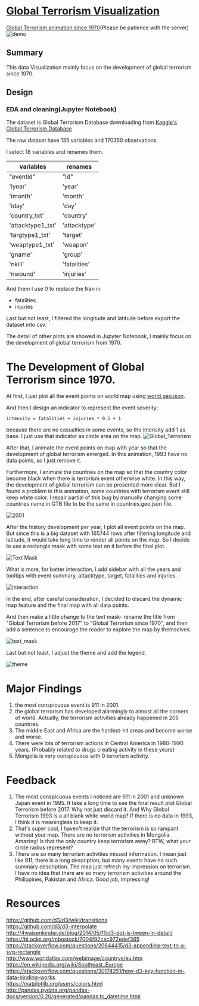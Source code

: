 # [Global Terrorism Visualization](http://blog.zedyeung.com/2017/10/26/Global-Terrorism-since-1970/)
[Global Terrorism animation since 1970](http://35.203.139.90:8080)(Please be patience with the server)
![demo](./plot/final.png)

## Summary
This data Visualization mainly focus on the development of global terrorism since 1970.


## Design

### EDA and cleaning(Jupyter Notebook)
The dataset is Global Terrorism Database downloading from [Kaggle's Global Terrorism Database](https://www.kaggle.com/START-UMD/gtd)

The raw dataset have 135 variables and 170350 observations.

I select 18 variables and renames them.

variables | renames
---- | -----
"eventid" | "id"
'iyear' |'year'
'imonth' |'month'
'iday' |'day'
'country_txt' |'country'
'attacktype1_txt' |'attacktype'
'targtype1_txt' |'target'
'weaptype1_txt' |'weapon'
'gname' | 'group'
'nkill' |'fatalities'
'nwound' |'injuries'

And them I use 0 to replace the Nan in
 * fatalities
 * injuries

Last but not least, I filtered the longitude and latitude before export the dataset into csv.

The detail of other plots are showed in Jupyter Notebook, I mainly focus on the development of global terrorism from 1970.

# The Development of Global Terrorism since 1970.

At first, I just plot all the event points on world map using [world.geo.json](https://github.com/johan/world.geo.json).

And then I design an indicator to represent the event severity:  
```
intensity = fatalities + injuries * 0.5 + 1  
```
because there are no casualties in some events, so the intensity add 1 as base. I just use that indicator as circle area on the map.
![Global_Terrorism](./plot/Global_Terrorism.png)

After that, I animate the event points on map with year so that the development of global terrorism emerged. In this animation, 1993 have no data points, so I just remove it.

Furthermore, I animate the countries on the map so that the country color become black when there is terrorism event otherwise white. In this way, the  development of global terrorism can be presented more clear. But I found a problem in this animation, some countries with terrorism event still keep white color. I repair partial of this bug by manually changing some countries name in GTB file to be the same in countries.geo.json file.

![2001](./plot/global_terrorism2001.png)

After the history development per year, I plot all event points on the map. But since this is a big dataset with 165744 rows after filtering longitude and latitude, it would take long time to render all points on the map. So I decide to use a rectangle mask with some text on it before the final plot.

![Text Mask](./plot/text_mask.png)

What is more, for better interaction, I add sidebar with all the years and tooltips with event summary, attacktype, target, fatalities and injuries.

![interaction](./plot/interaction.png)

In the end, after careful consideration, I decided to discard the dynamic map feature and the final map with all data points.

And then make a little change to the text mask- rename the title from "Global Terrorism before 2017" to "Global Terrorism since 1970", and then add a sentence to encourage the reader to explore the map by themselves.

![text_mask](./plot/text_mask2.png)

Last but not least, I adjust the theme and add the legend.

![theme](./plot/orange_theme.png)

# Major Findings

 1. the most conspicuous event is 911 in 2001.
 2. the global terrorism has developed alarmingly to almost all the corners of world. Actually, the terrorism activities already happened in 205 countries.
 3. The middle East and Africa are the hardest-hit areas and become worse and worse.
 4. There were lots of terrorism actions in Central America in 1980-1990 years. (Probably related to drugs creating activity in these years)
 5. Mongolia is very conspicuous with 0 terrorism activity.

# Feedback
1. The most conspicuous events I noticed are 911 in 2001 and unknown Japan event in 1995. It take a long time to see the final result plot Global Terrorism before 2017. Why not just discard it. And Why Global Terrorism 1993 is a all blank white world map? If there is no data in 1993, I think it is meaningless to keep it.
2. That's super cool, I haven't realize that the terrorism is so rampant without your map. There are no terrorism activities in Mongolia. Amazing! Is that the only country keep terrorism away? BTW, what your circle radius represent?
3. There are so many terrorism activities missed information. I mean just like 911, there is a long description, but many events have no such summary description.
The map just refresh my impression on terrorism. I have no idea that there are so many terrorism activities around the Philippines, Pakistan and Africa. Good job, impressing!

# Resources
https://github.com/d3/d3/wiki/transitions  
https://github.com/d3/d3-interpolate  
http://4waisenkinder.de/blog/2014/05/11/d3-dot-js-tween-in-detail/  
https://bl.ocks.org/mbostock/7004f92cac972edef365  
https://stackoverflow.com/questions/20644415/d3-appending-text-to-a-svg-rectangle  
http://www.worldatlas.com/webimage/countrys/eu.htm  
https://en.wikipedia.org/wiki/Southeast_Europe  
https://stackoverflow.com/questions/30174251/how-d3-key-function-in-data-binding-works  
https://matplotlib.org/users/colors.html  
http://pandas.pydata.org/pandas-docs/version/0.20/generated/pandas.to_datetime.html  
